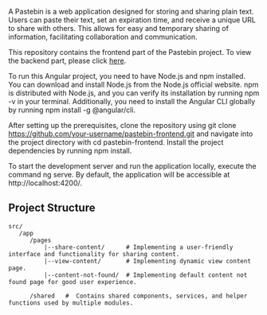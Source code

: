 A Pastebin is a web application designed for storing and sharing plain text. Users can paste their text, set an expiration time, and receive a unique URL to share with others. This allows for easy and temporary sharing of information, facilitating collaboration and communication.

This repository contains the frontend part of the Pastebin project. To view the backend part, please click [here](https://github.com/saba1111111/Pastebian-backend).

To run this Angular project, you need to have Node.js and npm installed. You can download and install Node.js from the Node.js official website. npm is distributed with Node.js, and you can verify its installation by running npm -v in your terminal. Additionally, you need to install the Angular CLI globally by running npm install -g @angular/cli.

After setting up the prerequisites, clone the repository using git clone https://github.com/your-username/pastebin-frontend.git and navigate into the project directory with cd pastebin-frontend. Install the project dependencies by running npm install.

To start the development server and run the application locally, execute the command ng serve. By default, the application will be accessible at http://localhost:4200/.

## Project Structure

```
src/
   /app
      /pages
          |--share-content/      # Implementing a user-friendly interface and functionality for sharing content.
          |--view-content/       # Implementing dynamic view content page.
          |--content-not-found/  # Implementing default content not found page for good user experience.

      /shared   #  Contains shared components, services, and helper functions used by multiple modules.

```
